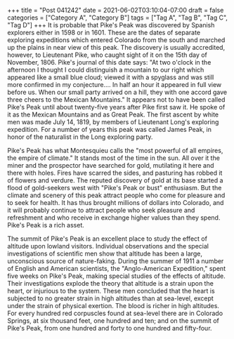 +++
title = "Post 041242"
date = 2021-06-02T03:10:04-07:00
draft = false
categories = ["Category A", "Category B"]
tags = ["Tag A", "Tag B", "Tag C", "Tag D"]
+++
It is probable that Pike's Peak was discovered by Spanish explorers either in 1598 or in 1601. These are the dates of separate exploring expeditions which entered Colorado from the south and marched up the plains in near view of this peak. The discovery is usually accredited, however, to Lieutenant Pike, who caught sight of it on the 15th day of November, 1806. Pike's journal of this date says: "At two o'clock in the afternoon I thought I could distinguish a mountain to our right which appeared like a small blue cloud; viewed it with a spyglass and was still more confirmed in my conjecture.... In half an hour it appeared in full view before us. When our small party arrived on a hill, they with one accord gave three cheers to the Mexican Mountains." It appears not to have been called Pike's Peak until about twenty-five years after Pike first saw it. He spoke of it as the Mexican Mountains and as Great Peak. The first ascent by white men was made July 14, 1819, by members of Lieutenant Long's exploring expedition. For a number of years this peak was called James Peak, in honor of the naturalist in the Long exploring party.

Pike's Peak has what Montesquieu calls the "most powerful of all empires, the empire of climate." It stands most of the time in the sun. All over it the miner and the prospector have searched for gold, mutilating it here and there with holes. Fires have scarred the sides, and pasturing has robbed it of flowers and verdure. The reputed discovery of gold at its base started a flood of gold-seekers west with "Pike's Peak or bust" enthusiasm. But the climate and scenery of this peak attract people who come for pleasure and to seek for health. It has thus brought millions of dollars into Colorado, and it will probably continue to attract people who seek pleasure and refreshment and who receive in exchange higher values than they spend. Pike's Peak is a rich asset.

The summit of Pike's Peak is an excellent place to study the effect of altitude upon lowland visitors. Individual observations and the special investigations of scientific men show that altitude has been a large, unconscious source of nature-faking. During the summer of 1911 a number of English and American scientists, the "Anglo-American Expedition," spent five weeks on Pike's Peak, making special studies of the effects of altitude. Their investigations explode the theory that altitude is a strain upon the heart, or injurious to the system. These men concluded that the heart is subjected to no greater strain in high altitudes than at sea-level, except under the strain of physical exertion. The blood is richer in high altitudes. For every hundred red corpuscles found at sea-level there are in Colorado Springs, at six thousand feet, one hundred and ten; and on the summit of Pike's Peak, from one hundred and forty to one hundred and fifty-four.
